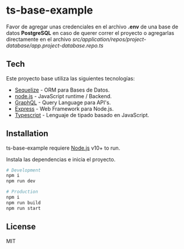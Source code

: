 # ts-base-example

Favor de agregar unas credenciales en el archivo **.env** de una base de datos **PostgreSQL** en caso de querer correr el proyecto o agregarlas directamente en el archivo _src/application/repos/project-database/app.project-database.repo.ts_

## Tech

Este proyecto base utiliza las siguientes tecnologías:

- [Sequelize](https://sequelize.org/) - ORM para Bases de Datos.
- [node.js](https://nodejs.org/en/) - JavaScript runtime / Backend.
- [GraphQL](https://graphql.org/) - Query Language para API's.
- [Express](https://expressjs.com/) - Web Framework para Node.js.
- [Typescript](https://www.typescriptlang.org/) - Lenguaje de tipado basado en JavaScript.

## Installation

ts-base-example requiere [Node.js](https://nodejs.org/) v10+ to run.

Instala las dependencias e inicia el proyecto.

```sh
# Development
npm i
npm run dev

# Production
npm i
npm run build
npm run start
```

## License

MIT
